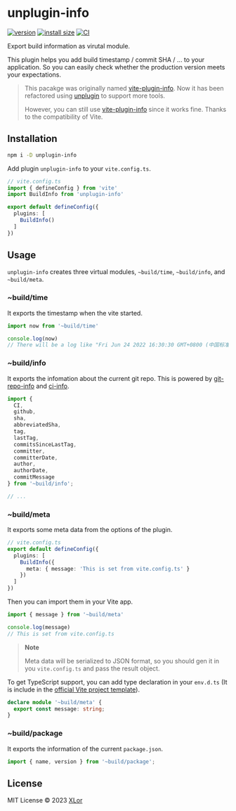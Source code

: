 # unplugin-info

[![version](https://img.shields.io/npm/v/unplugin-info?label=unplugin-info)](https://www.npmjs.com/package/unplugin-info) [![install size](https://packagephobia.com/badge?p=unplugin-info)](https://packagephobia.com/result?p=unplugin-info) [![CI](https://github.com/yjl9903/unplugin-info/actions/workflows/ci.yml/badge.svg)](https://github.com/yjl9903/unplugin-info/actions/workflows/ci.yml)

Export build information as virutal module.

This plugin helps you add build timestamp / commit SHA / ... to your application. So you can easily check whether the production version meets your expectations.

> This pacakge was originally named [vite-plugin-info](https://www.npmjs.com/package/vite-plugin-info). Now it has been refactored using [unplugin](https://www.npmjs.com/package/unplugin) to support more tools.
>
> However, you can still use [vite-plugin-info](https://www.npmjs.com/package/vite-plugin-info) since it works fine. Thanks to the compatibility of Vite.

## Installation

```bash
npm i -D unplugin-info
```

Add plugin `unplugin-info` to your `vite.config.ts`.

```ts
// vite.config.ts
import { defineConfig } from 'vite'
import BuildInfo from 'unplugin-info'

export default defineConfig({
  plugins: [
    BuildInfo()
  ]
})
```

## Usage

`unplugin-info` creates three virtual modules, `~build/time`, `~build/info`, and `~build/meta`.

### ~build/time

It exports the timestamp when the vite started.

```ts
import now from '~build/time'

console.log(now)
// There will be a log like "Fri Jun 24 2022 16:30:30 GMT+0800 (中国标准时间)"
```

### ~build/info

It exports the infomation about the current git repo. This is powered by [git-repo-info](https://github.com/rwjblue/git-repo-info) and [ci-info](https://github.com/watson/ci-info).

```ts
import {
  CI,
  github,
  sha,
  abbreviatedSha,
  tag,
  lastTag,
  commitsSinceLastTag,
  committer,
  committerDate,
  author,
  authorDate,
  commitMessage
} from '~build/info';

// ...
```

### ~build/meta

It exports some meta data from the options of the plugin.

```ts
// vite.config.ts
export default defineConfig({
  plugins: [
    BuildInfo({
      meta: { message: 'This is set from vite.config.ts' }
    })
  ]
})
```

Then you can import them in your Vite app.

```ts
import { message } from '~build/meta'

console.log(message)
// This is set from vite.config.ts
```

> **Note**
>
> Meta data will be serialized to JSON format, so you should gen it in you `vite.config.ts` and pass the result object.

To get TypeScript support, you can add type declaration in your `env.d.ts` (It is include in the [official Vite project template](https://vitejs.dev/guide/#scaffolding-your-first-vite-project)).

```ts
declare module '~build/meta' {
  export const message: string;
}
```

### ~build/package

It exports the information of the current `package.json`.

```ts
import { name, version } from '~build/package';
```

## License

MIT License © 2023 [XLor](https://github.com/yjl9903)
